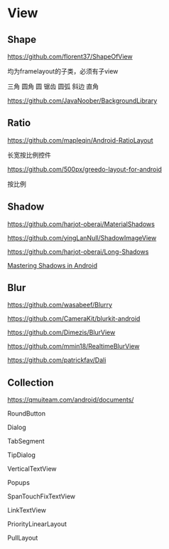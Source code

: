 # View

## Shape

https://github.com/florent37/ShapeOfView

均为framelayout的子类，必须有子view

三角 圆角 圆 锯齿 圆弧 斜边 直角

https://github.com/JavaNoober/BackgroundLibrary



## Ratio

https://github.com/mapleqin/Android-RatioLayout

长宽按比例控件

https://github.com/500px/greedo-layout-for-android

按比例



## Shadow

https://github.com/harjot-oberai/MaterialShadows

https://github.com/yingLanNull/ShadowImageView

https://github.com/harjot-oberai/Long-Shadows



[Mastering Shadows in Android](https://medium.com/android-news/mastering-shadows-in-android-e883ad2c9d5b)

## Blur

https://github.com/wasabeef/Blurry

https://github.com/CameraKit/blurkit-android

https://github.com/Dimezis/BlurView

https://github.com/mmin18/RealtimeBlurView

https://github.com/patrickfav/Dali

## Collection

https://qmuiteam.com/android/documents/

RoundButton

Dialog

TabSegment

TipDialog

VerticalTextView

Popups

SpanTouchFixTextView

LinkTextView

PriorityLinearLayout

PullLayout